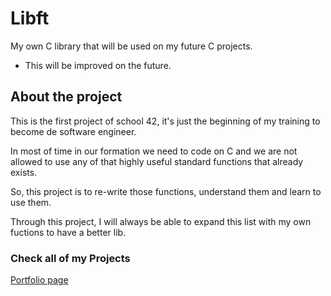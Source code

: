 # Libft

My own C library that will be used on my future C projects.
* This will be improved on the future.


## About the project

This is the first project of school 42, it's just the beginning of my training to become de software engineer.

In most of time in our formation we need to code on C and we are not allowed to use any of that highly useful standard functions that already exists.

So, this project is to re-write those functions, understand them and learn to use them.

Through this project, I will always be able to expand this list with my own fuctions to have a better lib.

### Check all of my Projects
[Portfolio page](https://github.com/thaisavelino/Portfiolio_42_SiliconValley_Paris)
